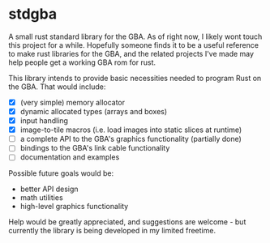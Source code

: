 # stdgba
A small rust standard library for the GBA. As of right now, I likely wont touch this project for a while. Hopefully someone finds it to be a useful reference to make rust libraries for the GBA, and the related projects I've made may help people get a working GBA rom for rust.

This library intends to provide basic necessities needed to program Rust on the GBA.
That would include:
  
  - [x] (very simple) memory allocator
  - [x] dynamic allocated types (arrays and boxes)
  - [x] input handling
  - [x] image-to-tile macros (i.e. load images into static slices at runtime)
  - [ ] a complete API to the GBA's graphics functionality (partially done)
  - [ ] bindings to the GBA's link cable functionality
  - [ ] documentation and examples
  
Possible future goals would be:
  - better API design
  - math utilities
  - high-level graphics functionality
  
Help would be greatly appreciated, and suggestions are welcome - but currently the library is being developed in my limited freetime.

